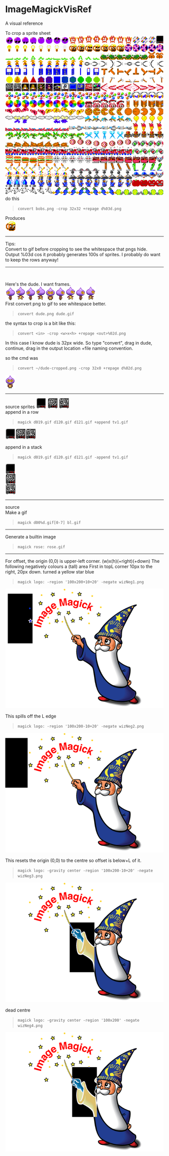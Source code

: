 # ImageMagickVisRef

A visual reference

To crop a sprite sheet  
![a](/images/bobs.png)  
do this
> `convert bobs.png -crop 32x32 +repage d%03d.png`

Produces  
![a](images/c028.png)

---


Tips:  
Convert to gif before cropping to see the whitespace that pngs hide.  
Output %03d cos it probably generates 100s of sprites.
I probably do want to keep the rows anyway!

---

</br>


Here's the dude. I want frames.  
![a](images/dude.png)  
First convert png to gif to see whitespace better.
> `convert dude.png dude.gif`  

the syntax to crop is a bit like this:  
> `convert <in> -crop <w>x<h> +repage <out>%02d.png`

In this case I know dude is 32px wide. So type "convert", drag in dude, continue, drag in the output location +file naming convention.

so the cmd was

> `convert ~/dude-cropped.png -crop 32x0 +repage d%02d.png`

![a](images/d04.png)

---
source sprites
![a](images/d019.gif) ![a](images/d120.gif) ![a](images/d121.gif)  
append in a row
>`magick d019.gif d120.gif d121.gif +append tv1.gif`

![a](images/tv1.gif)

append in a stack  
>`magick d019.gif d120.gif d121.gif -append tv1.gif`

![a](images/tv2.gif)

---

source  
Make a gif

> `magick d00%d.gif[0-7] bl.gif`

---

Generate a builtin image
>`magick rose: rose.gif`

---


For offset, the origin (0,0) is upper-left corner. (w)x(h)(+right)(+down)
The following negatively colours a (tall) area
First in topL corner 10px to the right, 20px down. turned a yellow star blue
>`magick logo: -region '100x200+10+20' -negate wizNeg1.png`

![a](images/wizNeg1.png)

This spills off the L edge
>`magick logo: -region '100x200-10+20' -negate wizNeg2.png`

![a](images/wizNeg2.png)

This resets the origin (0,0) to the centre so offset is below+L of it.
>`magick logo: -gravity center -region '100x200-10+20' -negate wizNeg3.png`

![a](images/wizNeg3.png)

dead centre
>`magick logo: -gravity center -region '100x200' -negate wizNeg4.png`

![a](images/wizNeg4.png)



